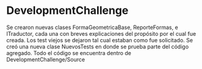 # DevelopmentChallenge

 Se crearon nuevas clases FormaGeometricaBase, ReporteFormas, e ITraductor, cada una con breves explicaciones del propósito por el cual fue creada.
 Los test viejos se dejaron tal cual estaban como fue solicitado.
 Se creó una nueva clase NuevosTests en donde se prueba parte del código agregado.
 Todo el código se encuentra dentro de DevelopmentChallenge/Source
